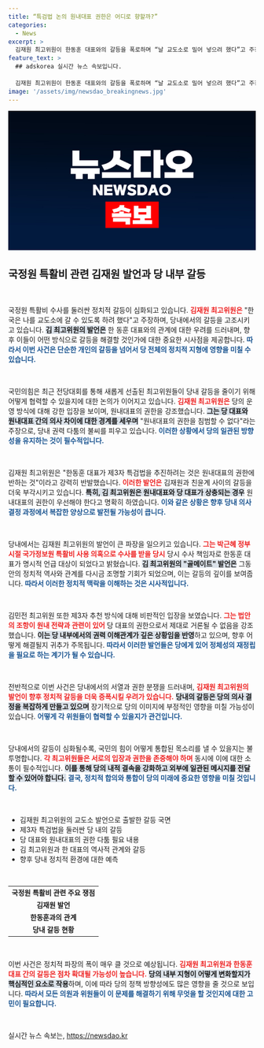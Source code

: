 ```yaml
---
title: “특검법 논의 원내대표 권한은 어디로 향할까?”
categories:
  - News
excerpt: >
  김재원 최고위원이 한동훈 대표와의 갈등을 폭로하며 “날 교도소로 밀어 넣으려 했다”고 주장했다. 특검법을 둘러싼 논쟁과 당내 권력 다툼이 예고되며 긴장감이 고조되고 있다. 클릭해 자세히 확인하세요!
feature_text: >
  ## adskorea 실시간 뉴스 속보입니다.

  김재원 최고위원이 한동훈 대표와의 갈등을 폭로하며 “날 교도소로 밀어 넣으려 했다”고 주장했다. 특검법을 둘러싼 논쟁과 당내 권력 다툼이 예고되며 긴장감이 고조되고 있다. 클릭해 자세히 확인하세요!
image: '/assets/img/newsdao_breakingnews.jpg'
---
```


<p><img src="/assets/img/newsdao_breakingnews.jpg" alt="adskorea 속보" /></p>

<h2 data-ke-size="size26">국정원 특활비 관련 김재원 발언과 당 내부 갈등</h2>

<p data-ke-size="size16">&nbsp;</p>

<p>국정원 특활비 수사를 둘러싼 정치적 갈등이 심화되고 있습니다. <b><span style="color: #ee2323;">김재원 최고위원은</span></b> "한국은 나를 교도소에 갈 수 있도록 하려 했다"고 주장하며, 당내에서의 갈등을 고조시키고 있습니다. <b><span style="background-color: #21538527;">김 최고위원의 발언은</span></b> 한 동훈 대표와의 관계에 대한 우려를 드러내며, 향후 이들이 어떤 방식으로 갈등을 해결할 것인가에 대한 중요한 시사점을 제공합니다. <b><span style="color: #1a5490;">따라서 이번 사건은 단순한 개인의 갈등을 넘어서 당 전체의 정치적 지형에 영향을 미칠 수 있습니다.</span></b></p>

<p data-ke-size="size16">&nbsp;</p>

<p>국민의힘은 최근 전당대회를 통해 새롭게 선출된 최고위원들이 당내 갈등을 줄이기 위해 어떻게 협력할 수 있을지에 대한 논의가 이어지고 있습니다. <b><span style="color: #ee2323;">김재원 최고위원은</span></b> 당의 운영 방식에 대해 강한 입장을 보이며, 원내대표의 권한을 강조했습니다. <b><span style="background-color: #21538527;">그는 당 대표와 원내대표 간의 의사 차이에 대한 경계를 세우며</span></b> "원내대표의 권한을 침범할 수 없다"라는 주장으로, 당내 권력 다툼의 불씨를 피우고 있습니다. <b><span style="color: #1a5490;">이러한 상황에서 당의 일관된 방향성을 유지하는 것이 필수적입니다.</span></b></p>

<p data-ke-size="size16">&nbsp;</p>

<p>김재원 최고위원은 "한동훈 대표가 제3자 특검법을 추진하려는 것은 원내대표의 권한에 반하는 것"이라고 강력히 반발했습니다. <b><span style="color: #ee2323;">이러한 발언은</span></b> 김재원과 친윤계 사이의 갈등을 더욱 부각시키고 있습니다. <b><span style="background-color: #21538527;">특히, 김 최고위원은 원내대표와 당 대표가 상충되는 경우</span></b> 원내대표의 권한이 우선해야 한다고 명확히 하였습니다. <b><span style="color: #1a5490;">이와 같은 상황은 향후 당내 의사결정 과정에서 복잡한 양상으로 발전될 가능성이 큽니다.</span></b></p>

<p data-ke-size="size16">&nbsp;</p>

<p>당내에서는 김재원 최고위원의 발언이 큰 파장을 일으키고 있습니다. <b><span style="color: #ee2323;">그는 박근혜 정부 시절 국가정보원 특활비 사용 의혹으로 수사를 받을 당시</span></b> 당시 수사 책임자로 한동훈 대표가 명시적 언급 대상이 되었다고 밝혔습니다. <b><span style="background-color: #21538527;">김 최고위원의 "골메이트" 발언은</span></b> 그동안의 정치적 역사와 관계를 다시금 조명할 기회가 되었으며, 이는 갈등의 깊이를 보여줍니다. <b><span style="color: #1a5490;">따라서 이러한 정치적 맥락을 이해하는 것은 시사적입니다.</span></b></p>

<p data-ke-size="size16">&nbsp;</p>

<p>김민전 최고위원 또한 제3자 추천 방식에 대해 비판적인 입장을 보였습니다. <b><span style="color: #ee2323;">그는 법안의 조항이 원내 전략과 관련이 있어</span></b> 당 대표의 권한으로서 제대로 거론될 수 없음을 강조했습니다. <b><span style="background-color: #21538527;">이는 당 내부에서의 권력 이해관계가 깊은 상황임을 반영</span></b>하고 있으며, 향후 어떻게 해결될지 귀추가 주목됩니다. <b><span style="color: #1a5490;">따라서 이러한 발언들은 당에게 있어 정체성의 재정립을 필요로 하는 계기가 될 수 있습니다.</span></b></p>

<p data-ke-size="size16">&nbsp;</p>

<p>전반적으로 이번 사건은 당내에서의 서열과 권한 분쟁을 드러내며, <b><span style="color: #ee2323;">김재원 최고위원의 발언이 향후 정치적 갈등을 더욱 증폭시킬 우려가 있습니다.</span></b> <b><span style="background-color: #21538527;">당내의 갈등은 당의 의사 결정을 복잡하게 만들고 있으며</span></b> 장기적으로 당의 이미지에 부정적인 영향을 미칠 가능성이 있습니다. <b><span style="color: #1a5490;">어떻게 각 위원들이 협력할 수 있을지가 관건입니다.</span></b></p>

<p data-ke-size="size16">&nbsp;</p>

<p>당내에서의 갈등이 심화될수록, 국민의 힘이 어떻게 통합된 목소리를 낼 수 있을지는 불투명합니다. <b><span style="color: #ee2323;">각 최고위원들은 서로의 입장과 권한을 존중해야 하며</span></b> 동시에 이에 대한 소통이 필수적입니다. <b><span style="background-color: #21538527;">이를 통해 당의 내적 결속을 강화하고 외부에 일관된 메시지를 전달할 수 있어야 합니다.</span></b> <b><span style="color: #1a5490;">결국, 정치적 합의와 통합이 당의 미래에 중요한 영향을 미칠 것입니다.</span></b></p>

<p data-ke-size="size16">&nbsp;</p>

<ul>
  <li>김재원 최고위원의 교도소 발언으로 출발한 갈등 국면</li>
  <li>제3자 특검법을 둘러싼 당 내의 갈등</li>
  <li>당 대표와 원내대표의 권한 다툼 필요 내용</li>
  <li>김 최고위원과 한 대표의 역사적 관계와 갈등</li>
  <li>향후 당내 정치적 환경에 대한 예측</li>
</ul>

<p data-ke-size="size16">&nbsp;</p>

<table style="width: 100%; border-collapse: collapse;">
  <tr>
    <td style="text-align: center; height: 17px;"><b>국정원 특활비 관련 주요 쟁점</b></td>
  </tr>
  <tr>
    <td style="text-align: center; height: 17px;"><b>김재원 발언</b></td>
  </tr>
  <tr>
    <td style="text-align: center; height: 17px;"><b>한동훈과의 관계</b></td>
  </tr>
  <tr>
    <td style="text-align: center; height: 17px;"><b>당내 갈등 현황</b></td>
  </tr>
</table>

<p data-ke-size="size16">&nbsp;</p> 

<p>이번 사건은 정치적 파장의 폭이 매우 클 것으로 예상됩니다. <b><span style="color: #ee2323;">김재원 최고위원과 한동훈 대표 간의 갈등은 점차 확대될 가능성이 높습니다.</span></b> <b><span style="background-color: #21538527;">당의 내부 지형이 어떻게 변화할지가 핵심적인 요소로 작용</span></b>하며, 이에 따라 당의 정책 방향성에도 많은 영향을 줄 것으로 보입니다. <b><span style="color: #1a5490;">따라서 모든 의원과 위원들이 이 문제를 해결하기 위해 무엇을 할 것인지에 대한 고민이 필요합니다.</span></b></p>

<p data-ke-size="size16">&nbsp;</p>
실시간 뉴스 속보는, <a href="https://newsdao.kr" rel="dofollow">https://newsdao.kr</a>



